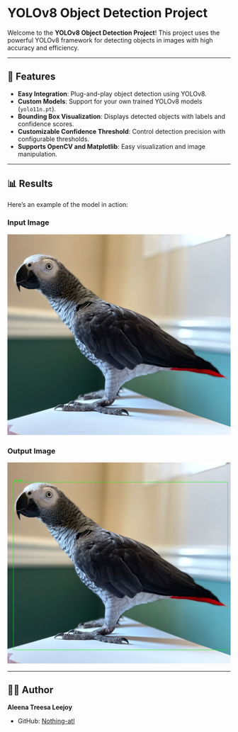 # YOLOv8 Object Detection Project

Welcome to the **YOLOv8 Object Detection Project**! This project uses the powerful YOLOv8 framework for detecting objects in images with high accuracy and efficiency.

---

## 🚀 Features

- **Easy Integration**: Plug-and-play object detection using YOLOv8.
- **Custom Models**: Support for your own trained YOLOv8 models (`yolo11n.pt`).
- **Bounding Box Visualization**: Displays detected objects with labels and confidence scores.
- **Customizable Confidence Threshold**: Control detection precision with configurable thresholds.
- **Supports OpenCV and Matplotlib**: Easy visualization and image manipulation.

---
## 📊 Results

Here’s an example of the model in action:

### Input Image
![Input Image](buddy.jpg)

### Output Image
![Output Image](output.png)

---
## 🧑‍💻 Author

**Aleena Treesa Leejoy**

- GitHub: [Nothing-atl](https://github.com/Nothing-atl)
